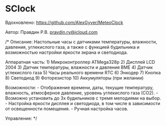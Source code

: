 # SClock
Вдохновлено: https://github.com/AlexGyver/MeteoClock

Автор: Правдин Р.В. pravdin.rv@icloud.com

/*
Описание: Настольные часы с датчиками температуры, влажности, давления, углекислого газа, а также с функцией будильника и возможностью настройки яркости экрана и светодиода.

Аппаратная часть: 1) Микроконтроллер ATMega328p
                  2) Дисплей LCD 2004
                  3) Датчик температуры, влажности и давления BME
                  4) Датчик углекислого газа
                  5) Часы реального времени RTC
                  6) Энкодер
                  7) Кнопка
                  8) Светодиод
                  9) Фоторезистор
                 10) Аккумуляторы (при желании)

Возможности: - Отображение времени, даты, текущие температуру, влажность, атмосферное давление, уровень углекислого газа (СО2).
             - Возможно установить до 3х будильников с тремя мелодиями на выбор.
             - Настройка яркости дисплея и светодиода, в том числе в зависимости от освещенности помещения.
             - Ручная настройка часов.

Управление:
*/
